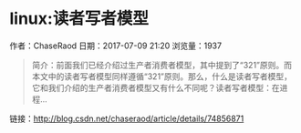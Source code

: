 # linux:读者写者模型
作者：ChaseRaod
日期：2017-07-09 21:20
浏览量：1937
> 简介：前面我们已经介绍过生产者消费者模型，其中提到了“321”原则。而本文中的读者写者模型同样遵循“321”原则。那么，什么是读者写者模型，它和我们介绍的生产者消费者模型又有什么不同呢？读者写者模型：在进程...

 链接：http://blog.csdn.net/chaseraod/article/details/74856871
